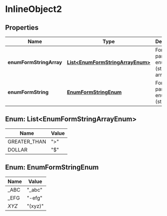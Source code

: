 

# InlineObject2

## Properties

Name | Type | Description | Notes
------------ | ------------- | ------------- | -------------
**enumFormStringArray** | [**List&lt;EnumFormStringArrayEnum&gt;**](#List&lt;EnumFormStringArrayEnum&gt;) | Form parameter enum test (string array) |  [optional]
**enumFormString** | [**EnumFormStringEnum**](#EnumFormStringEnum) | Form parameter enum test (string) |  [optional]



## Enum: List&lt;EnumFormStringArrayEnum&gt;

Name | Value
---- | -----
GREATER_THAN | &quot;&gt;&quot;
DOLLAR | &quot;$&quot;



## Enum: EnumFormStringEnum

Name | Value
---- | -----
_ABC | &quot;_abc&quot;
_EFG | &quot;-efg&quot;
_XYZ_ | &quot;(xyz)&quot;



